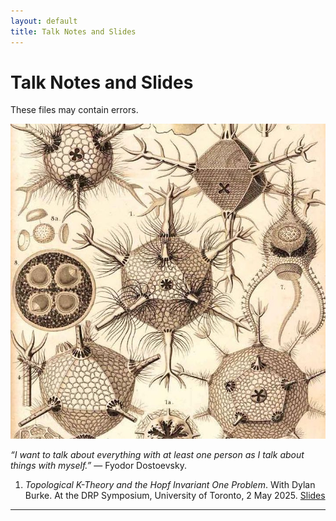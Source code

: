 ```yaml
---
layout: default
title: Talk Notes and Slides
---
```


# Talk Notes and Slides
<p class="center">These files may contain errors.</p>

<img src="/assets/images/talks.jpg" alt="Poincaré Homology Sphere" class="full">

<p class="center"><i>&ldquo;I want to talk about everything with at least one person as I talk about things with myself.&rdquo;</i> — Fyodor Dostoevsky.</p>

1. *Topological K-Theory and the Hopf Invariant One Problem*. With Dylan Burke. At the DRP Symposium, University of Toronto, 2 May 2025. <a href="/assets/files/hopf-invariant-one.pdf" target="_blank">Slides</a>

---
